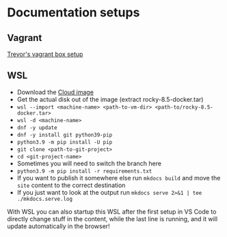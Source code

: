 # Documentation setups

## Vagrant

[Trevor's vagrant box setup](https://github.com/tcooper/rocky-linux-wikibox)

## WSL

- Download the [Cloud image](https://github.com/rocky-linux/sig-cloud-instance-images/actions/workflows/build.yml)
- Get the actual disk out of the image (extract rocky-8.5-docker.tar)
- `wsl --import <machine-name> <path-to-vm-dir> <path-to/rocky-8.5-docker.tar>`
- `wsl -d <machine-name>`
- `dnf -y update`
- `dnf -y install git python39-pip`
- `python3.9 -m pip install -U pip`
- `git clone <path-to-git-project>`
- `cd <git-project-name>`
- Sometimes you will need to switch the branch here
- `python3.9 -m pip install -r requirements.txt`
- If you want to publish it somewhere else run `mkdocs build` and move the `site` content to the correct destination
- If you just want to look at the output run `mkdocs serve 2>&1 | tee ./mkdocs.serve.log`

With WSL you can also startup this WSL after the first setup in VS Code to directly change stuff in the content, while the last line is running, and it will update automatically in the browser!

